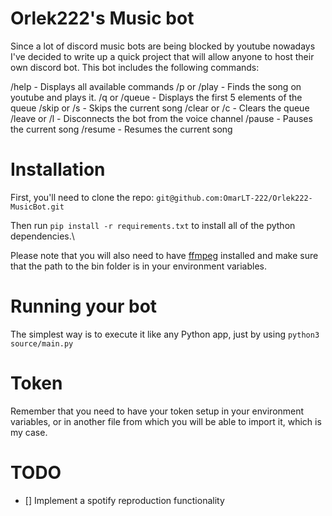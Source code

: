 # Orlek222's Music bot
Since a lot of discord music bots are being blocked by youtube nowadays I've decided to write up a quick project that will allow anyone to host their own discord bot. This bot includes the following commands:

/help - Displays all available commands
/p or /play - Finds the song on youtube and plays it.
/q or /queue - Displays the first 5 elements of the queue
/skip or /s - Skips the current song
/clear or /c - Clears the queue
/leave or /l - Disconnects the bot from the voice channel
/pause - Pauses the current song
/resume - Resumes the current song

# Installation
First, you'll need to clone the repo: `git@github.com:OmarLT-222/Orlek222-MusicBot.git`

Then run `pip install -r requirements.txt` to install all of the python dependencies.\

Please note that you will also need to have [ffmpeg](https://ffmpeg.org/download.html) installed and make sure that the path to the bin folder is in your environment variables.

# Running your bot
The simplest way is to execute it like any Python app, just by using `python3 source/main.py`

# Token
Remember that you need to have your token setup in your environment variables, or in another file from which you will be able to import it, which is my case.

# TODO

- [] Implement a spotify reproduction functionality